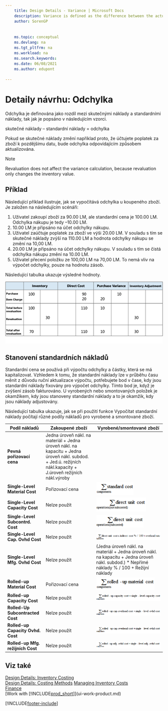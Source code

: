 ```yaml
---
    title: Design Details - Variance | Microsoft Docs
    description: Variance is defined as the difference between the actual cost and the standard cost, as described in the following formula.
    author: SorenGP

    
    ms.topic: conceptual
    ms.devlang: na
    ms.tgt_pltfrm: na
    ms.workload: na
    ms.search.keywords:
    ms.date: 06/08/2021
    ms.author: edupont

---
```

# Detaily návrhu: Odchylka
Odchylka je definována jako rozdíl mezi skutečnými náklady a standardními náklady, tak jak je popsáno v následujícím vzorci.

skutečné náklady – standardní náklady = odchylka

Pokud se skutečné náklady změní například proto, že účtujete poplatek za zboží k pozdějšímu datu, bude odchylka odpovídajícím způsobem aktualizována.

> [!NOTE]  
> Revaluation does not affect the variance calculation, because revaluation only changes the inventory value.

## Příklad
Následující příklad ilustruje, jak se vypočítává odchylka u koupeného zboží. Je založen na následujícím scénáři:

1. Uživatel zakoupí zboží za 90.00 LM, ale standardní cena je 100.00 LM. Odchylka nákupu je tedy –10.00 LM.
2. 10.00 LM je připsáno na účet odchylky nákupu.
3. Uživatel zaúčtuje poplatek za zboží ve výši 20.00 LM. V souladu s tím se skutečné náklady zvýší na 110.00 LM a hodnota odchylky nákupu se změní na 10,00 LM.
4. 20.00 LM je připsáno na účet odchylky nákupu. V souladu s tím se čistá odchylka nákupu změní na 10.00 LM.
5. Uživatel přecení položku ze 100,00 LM na 70,00 LM. To nemá vliv na výpočet odchylky, pouze na hodnotu zásob.

Následující tabulka ukazuje výsledné hodnoty.

![Purchase variance calculation.](media/design_details_inventory_costing_11_purchase_variance.png "Purchase variance calculation")

## Stanovení standardních nákladů
Standardní cena se používá při výpočtu odchylky a částky, která se má kapitalizovat. Vzhledem k tomu, že standardní náklady lze v průběhu času měnit z důvodu ruční aktualizace výpočtu, potřebujete bod v čase, kdy jsou standardní náklady fixovány pro výpočet odchylky. Tímto bod je, když je zvýšení zásob fakturováno. U vyrobených nebo smontovaných položek je okamžikem, kdy jsou stanoveny standardní náklady a to je okamžik, kdy jsou náklady adjustovány.

Následující tabulka ukazuje, jak se při použití funkce Vypočítat standardní náklady počítají různé podíly nákladů pro vyrobené a smontované zboží.

| Podíl nákladů | Zakoupené zboží | Vyrobené/smontované zboží |
|----------------|--------------------|------------------------------|  
| **Pevná pořizovací cena** | Jedna úroveň nákl. na materiál + Jedna úroveň nákl. na kapacitu + Jedna úroveň nákl. subdod. + Jed.ú. režijních nákl.kapacity + J.úroveň režijních nákl.výroby |
| **Single-Level Material Cost** | Pořizovací cena | ![Equation 1.](media/design_details_inventory_costing_11_equation_1.png "Equation 1") |
| **Single-Level Capacity Cost** | Nelze použít | ![Equation 2.](media/design_details_inventory_costing_11_equation_2.png "Equation 2") |
| **Single-Level Subcontrd. Cost** | Nelze použít | ![Equation 3.](media/design_details_inventory_costing_11_equation_3.png "Equation 3") |
| **Single-Level Cap. Ovhd Cost** | Nelze použít | ![Equation 4.](media/design_details_inventory_costing_11_equation_4.png "Equation 4") |
| **Single-Level Mfg. Ovhd Cost** | Nelze použít | (Jedna úroveň nákl. na materiál + Jedna úroveň nákl. na kapacitu + Jedna úroveň nákl. subdod.) * Nepřímé náklady % / 100 + Režijní náklady |
| **Rolled-up Material Cost** | Pořizovací cena | ![Equation 5.](media/design_details_inventory_costing_11_equation_5.png "Equation 5") |
| **Rolled-up Capacity Cost** | Nelze použít | ![Equation 6.](media/design_details_inventory_costing_11_equation_6.png "Equation 6") |
| **Rolled-Up Subcontracted Cost** | Nelze použít | ![Equation 7.](media/design_details_inventory_costing_11_equation_7.png "Equation 7") |
| **Rolled-up Capacity Ovhd. Cost** | Nelze použít | ![Equation 8.](media/design_details_inventory_costing_11_equation_8.png "Equation 8") |
| **Rolled-up Mfg. režijních Cost** | Nelze použít | ![Equation 9.](media/design_details_inventory_costing_11_equation_9.png "Equation 9") |

## Viz také
[Design Details: Inventory Costing](design-details-inventory-costing.md)   
[Design Details: Costing Methods](design-details-costing-methods.md)
[Managing Inventory Costs](finance-manage-inventory-costs.md)  
[Finance](finance.md)  
[Work with [!INCLUDE[prod_short](includes/prod_short.md)]](ui-work-product.md)


[!INCLUDE[footer-include](includes/footer-banner.md)]